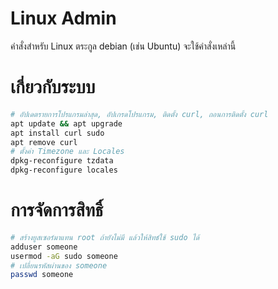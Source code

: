 # Linux Admin
คำสั่งสำหรับ Linux ตระกูล debian (เช่น Ubuntu) จะใช้คำสั่งเหล่านี้

# เกี่ยวกับระบบ

```bash
# อัปเดตรายการโปรแกรมล่าสุด, อัปเกรดโปรแกรม, ติดตั้ง curl, ถอนการติดตั้ง curl 
apt update && apt upgrade
apt install curl sudo
apt remove curl
# ตั้งค่า Timezone และ Locales
dpkg-reconfigure tzdata
dpkg-reconfigure locales

```

# การจัดการสิทธิ์

```bash
# สร้างยูสเซอร์มาแทน root ถ้ายังไม่มี แล้วให้สิทธ์ใช้ sudo ได้
adduser someone
usermod -aG sudo someone
# เปลี่ยนรหัสผ่านของ someone
passwd someone
```


